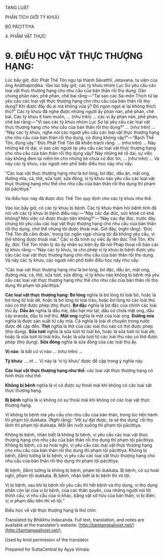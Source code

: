  

TẠNG LUẬT

PHÂN TÍCH GIỚI TỲ KHƯU

BỘ PĀCITTIYA

4\. PHẨM VẬT THỰC:

# 9\. ĐIỀU HỌC VẬT THỰC THƯỢNG HẠNG:

Lúc bấy giờ, đức Phật Thế Tôn ngự tại thành Sāvatthī, Jetavana, tu viện của ông Anāthapiṇḍika. Vào lúc bấy giờ, các tỳ khưu nhóm Lục Sư yêu cầu các loại vật thực thượng hạng cho nhu cầu của bản thân rồi thọ dụng. Dân chúng phàn nàn, phê phán, chê bai rằng:—“Tại sao các Sa-môn Thích tử lại yêu cầu các loại vật thực thượng hạng cho nhu cầu của bản thân rồi thọ dụng? Khi được đầy đủ ai mà không vừa ý? Đồ ngon ngọt ai lại không thích thú?” Các tỳ khưu đã nghe được những người ấy phàn nàn, phê phán, chê bai. Các tỳ khưu ít ham muốn, … (như trên) … các vị ấy phàn nàn, phê phán, chê bai rằng:—“Vì sao các tỳ khưu nhóm Lục Sư lại yêu cầu các loại vật thực thượng hạng cho nhu cầu của bản thân rồi thọ dụng?” … (như trên) … “Này các tỳ khưu, nghe nói các ngươi yêu cầu các loại vật thực thượng hạng cho nhu cầu của bản thân rồi thọ dụng, có đúng không vậy?”—“Bạch Thế Tôn, đúng vậy.” Đức Phật Thế Tôn đã khiển trách rằng: … (như trên) … Này những kẻ rồ dại, vì sao các ngươi lại yêu cầu các loại vật thực thượng hạng cho nhu cầu của bản thân rồi thọ dụng vậy? Này những kẻ rồ dại, sự việc này không đem lại niềm tin cho những kẻ chưa có đức tin, … (như trên) … Và này các tỳ khưu, các ngươi nên phổ biến điều học này như vầy:

“Các loại vật thực thượng hạng như là bơ lỏng, bơ đặc, dầu ăn, mật ong, đường mía, cá, thịt, sữa tươi, sữa đông, vị tỳ khưu nào yêu cầu các loại vật thực thượng hạng như thế cho nhu cầu của bản thân rồi thọ dụng thì phạm tội pācittiya.”

Và điều học này đã được đức Thế Tôn quy định cho các tỳ khưu như thế.

Vào lúc bấy giờ, có các tỳ khưu bị bệnh. Các tỳ khưu thăm hỏi bệnh tình đã nói với các tỳ khưu bị bệnh điều này:—“Này các đại đức, sức khoẻ có khá không? Mọi việc có được thuận tiện không?”—“Này các đại đức, trước đây chúng tôi yêu cầu các loại vật thực thượng hạng cho nhu cầu của bản thân rồi thọ dụng, nhờ thế chúng tôi được thoải mái. Giờ đây, (nghĩ rằng): ‘Đức Thế Tôn đã cấm đoán,’ trong lúc ngần ngại chúng tôi đã không yêu cầu, vì thế không được thoải mái.” Các vị đã trình sự việc ấy lên đức Thế Tôn. Khi ấy, đức Thế Tôn nhân lý do ấy nhân sự kiện ấy đã nói Pháp thoại rồi bảo các tỳ khưu rằng:—“Này các tỳ khưu, ta cho phép vị tỳ khưu bị bệnh được yêu cầu các loại vật thực thượng hạng cho nhu cầu của bản thân rồi thọ dụng. Và này các tỳ khưu, các ngươi nên phổ biến điều học này như vầy:

“Các loại vật thực thượng hạng như là bơ lỏng, bơ đặc, dầu ăn, mật ong, đường mía, cá, thịt, sữa tươi, sữa đông, vị tỳ khưu nào không bị bệnh mà yêu cầu các loại vật thực thượng hạng như thế cho nhu cầu của bản thân rồi thọ dụng thì phạm tội pācittiya.”

**Các loại vật thực thượng hạng: Bơ lỏng** nghĩa là bơ lỏng từ loài bò, hoặc là bơ lỏng từ loài dê, hoặc là bơ lỏng từ loài trâu, hoặc bơ lỏng từ các loài thú nào có thịt được phép (thọ thực). **Bơ đặc** nghĩa là bơ đặc của chính các loài thú ấy. **Dầu ăn** nghĩa là dầu mè, dầu hạt mù tạt, dầu có chứa mật ong, dầu cây eraṇḍa, dầu từ mỡ thú. **Mật ong** nghĩa là mật của loài ong. **Đường mía** nghĩa là được sản xuất từ cây mía. Cá nghĩa là loài di chuyển trong nước được đề cập đến. **Thịt** nghĩa là thịt của các loài thú nào có thịt được phép (thọ dụng). **Sữa tươi** nghĩa là sữa tươi từ loài bò, hoặc là sữa tươi từ loài dê, hoặc là sữa tươi từ loài trâu, hoặc là sữa tươi từ các loài thú nào có thịt được phép (thọ dụng). **Sữa đông** nghĩa là sữa đông của các loài thú ấy.

**Vị nào**: là bất cứ vị nào … (như trên) …

**Tỳ khưu**: … nt … Vị này là ‘vị tỳ khưu’ được đề cập trong ý nghĩa này.

**Các loại vật thực thượng hạng như thế**: các loại vật thực thượng hạng có hình thức như thế.

**Không bị bệnh** nghĩa là vị có được sự thoải mái khi không có các loại vật thực thượng hạng.

**Bị bệnh** nghĩa là vị không có sự thoải mái khi không có các loại vật thực thượng hạng.

Vị không bị bệnh mà yêu cầu cho nhu cầu của bản thân, trong lúc tiến hành thì phạm tội dukkaṭa. (Nghĩ rằng): ‘Với sự đạt được, ta sẽ thọ dụng’ rồi thọ lãnh thì phạm tội dukkaṭa. Mỗi lần nuốt xuống thì phạm tội pācittiya.

Không bị bệnh, nhận biết là không bị bệnh, vị yêu cầu các loại vật thực thượng hạng cho nhu cầu của bản thân rồi thọ dụng thì phạm tội pācittiya. Không bị bệnh, có sự hoài nghi, vị yêu cầu các loại vật thực thượng hạng cho nhu cầu của bản thân rồi thọ dụng thì phạm tội pācittiya. Không bị bệnh, (lầm) tưởng là bị bệnh, vị yêu cầu các loại vật thực thượng hạng cho nhu cầu của bản thân rồi thọ dụng thì phạm tội pācittiya.

Bị bệnh, (lầm) tưởng là không bị bệnh, phạm tội dukkaṭa. Bị bệnh, có sự hoài nghi, phạm tội dukkaṭa. Bị bệnh, nhận biết là bị bệnh thì vô tội.

Vị bị bệnh, sau khi bị bệnh rồi yêu cầu thì hết bệnh và thọ dụng, vị thọ dụng phần còn lại của vị bị bệnh, của các thân quyến, của những người nói lời thỉnh cầu, vì nhu cầu của vị khác, bằng vật sở hữu của bản thân, vị bị điên, vị vi phạm đầu tiên thì vô tội.”

Điều học về vật thực thượng hạng là thứ chín.

Translated by Bhikkhu Indacanda. Full text, translation, and notes are available at the translator’s website: [http://tamtangpaliviet.net/](http://tamtangpaliviet.net/).

Used by kind permission of the translator.

Prepared for SuttaCentral by Ayya Vimala.